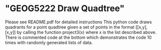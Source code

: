 # "GEOG5222 Draw Quadtree"

Please see README.pdf for detailed instructions
This python code draws quadrants for a point quadtree
given a set of points in the format [[x,y],[x,y]] by
calling the function project3(x) where x is the list
described above. There is commented code at the bottom
which demonstrates the code 10 times with randomly
generated lists of data.